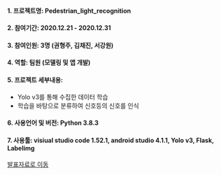 #### 1. 프로젝트명: Pedestrian_light_recognition
#### 2. 참여기간: 2020.12.21 - 2020.12.31
#### 3. 참여인원: 3명 (권형주, 김채진, 서강원)
#### 4. 역할: 팀원 (모델링 및 앱 개발)
#### 5. 프로젝트 세부내용:
   - Yolo v3를 통해 수집한 데이터 학습
   - 학습을 바탕으로 분류하여 신호등의 신호를 인식
#### 6. 사용언어 및 버전: Python 3.8.3
#### 7. 사용툴: visiual studio code 1.52.1, android studio 4.1.1, Yolo v3, Flask, Labelimg

[발표자료로 이동](https://github.com/HyungJoo-Kwon/project/blob/main/yolo/%EB%B0%9C%ED%91%9C%EC%9E%90%EB%A3%8C.pdf)
 